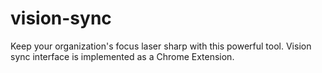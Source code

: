 # vision-sync
Keep your organization's focus laser sharp with this powerful tool. Vision sync interface is implemented as a Chrome Extension.
